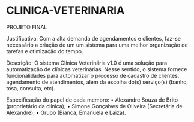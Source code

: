 # CLINICA-VETERINARIA
PROJETO FINAL

Justificativa: Com a alta demanda de agendamentos e clientes, faz-se necessário a criação de um um sistema para uma melhor organização de tarefas e otimização do tempo.

Descrição: O sistema Clínica Veterinária v1.0 é uma solução para automatização de clínicas veterinárias. Nesse sentido, o sistema fornece funcionalidades para automatizar o processo de cadastro de clientes, agendamento de atendimentos, além da escolha do(s) serviço(s) (banho, tosa, consulta, etc).

Especificação do papel de cada membro: • Alexandre Souza de Brito (proprietário da clínica); • Simone Gonçalves de Oliveira (Secretária de Alexandre); • Grupo (Bianca, Emanuela e Laiza).
